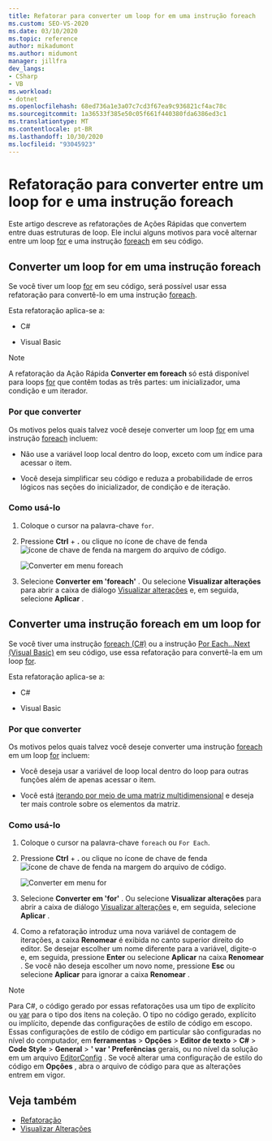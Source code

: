 ```yaml
---
title: Refatorar para converter um loop for em uma instrução foreach
ms.custom: SEO-VS-2020
ms.date: 03/10/2020
ms.topic: reference
author: mikadumont
ms.author: midumont
manager: jillfra
dev_langs:
- CSharp
- VB
ms.workload:
- dotnet
ms.openlocfilehash: 68ed736a1e3a07c7cd3f67ea9c936821cf4ac78c
ms.sourcegitcommit: 1a36533f385e50c05f661f440380fda6386ed3c1
ms.translationtype: MT
ms.contentlocale: pt-BR
ms.lasthandoff: 10/30/2020
ms.locfileid: "93045923"
---
```

# <a name="refactoring-to-convert-between-a-for-loop-and-a-foreach-statement"></a>Refatoração para converter entre um loop for e uma instrução foreach

Este artigo descreve as refatorações de Ações Rápidas que convertem entre duas estruturas de loop. Ele inclui alguns motivos para você alternar entre um loop [for](/dotnet/csharp/language-reference/keywords/for) e uma instrução [foreach](/dotnet/csharp/language-reference/keywords/foreach-in) em seu código.

## <a name="convert-a-for-loop-to-a-foreach-statement"></a>Converter um loop for em uma instrução foreach

Se você tiver um loop [for](/dotnet/csharp/language-reference/keywords/for) em seu código, será possível usar essa refatoração para convertê-lo em uma instrução [foreach](/dotnet/csharp/language-reference/keywords/foreach-in).

Esta refatoração aplica-se a:

- C#

- Visual Basic

> [!NOTE]
> A refatoração da Ação Rápida **Converter em foreach** só está disponível para loops [for](/dotnet/csharp/language-reference/keywords/for) que contêm todas as três partes: um inicializador, uma condição e um iterador.

### <a name="why-convert"></a>Por que converter

Os motivos pelos quais talvez você deseje converter um loop [for](/dotnet/csharp/language-reference/keywords/for) em uma instrução [foreach](/dotnet/csharp/language-reference/keywords/foreach-in) incluem:

- Não use a variável loop local dentro do loop, exceto com um índice para acessar o item.

- Você deseja simplificar seu código e reduza a probabilidade de erros lógicos nas seções do inicializador, de condição e de iteração.

### <a name="how-to-use-it"></a>Como usá-lo

1. Coloque o cursor na palavra-chave `for`.

1. Pressione **Ctrl** + **.** ou clique no ícone de chave de fenda ![ícone de chave de fenda](../media/screwdriver-icon.png) na margem do arquivo de código.

   ![Converter em menu foreach](media/convert-to-foreach.png)

1. Selecione **Converter em 'foreach'** . Ou selecione **Visualizar alterações** para abrir a caixa de diálogo [Visualizar alterações](../../ide/preview-changes.md) e, em seguida, selecione **Aplicar** .

## <a name="convert-a-foreach-statement-to-a-for-loop"></a>Converter uma instrução foreach em um loop for

Se você tiver uma instrução [foreach (C#)](/dotnet/csharp/language-reference/keywords/foreach-in) ou a instrução [Por Each...Next (Visual Basic)](/dotnet/csharp/language-reference/keywords/for) em seu código, use essa refatoração para convertê-la em um loop [for](/dotnet/visual-basic/language-reference/statements/for-each-next-statement).

Esta refatoração aplica-se a:

- C#

- Visual Basic

### <a name="why-convert"></a>Por que converter

Os motivos pelos quais talvez você deseje converter uma instrução [foreach](/dotnet/csharp/language-reference/keywords/foreach-in) em um loop [for](/dotnet/csharp/language-reference/keywords/for) incluem:

- Você deseja usar a variável de loop local dentro do loop para outras funções além de apenas acessar o item.

- Você está [iterando por meio de uma matriz multidimensional](/dotnet/csharp/programming-guide/arrays/using-foreach-with-arrays) e deseja ter mais controle sobre os elementos da matriz.

### <a name="how-to-use-it"></a>Como usá-lo

1. Coloque o cursor na palavra-chave `foreach` ou `For Each`.

1. Pressione **Ctrl** + **.** ou clique no ícone de chave de fenda ![ícone de chave de fenda](../media/screwdriver-icon.png) na margem do arquivo de código.

   ![Converter em menu for](media/convert-to-for.png)

1. Selecione **Converter em 'for'** . Ou selecione **Visualizar alterações** para abrir a caixa de diálogo [Visualizar alterações](../../ide/preview-changes.md) e, em seguida, selecione **Aplicar** .

1. Como a refatoração introduz uma nova variável de contagem de iterações, a caixa **Renomear** é exibida no canto superior direito do editor. Se desejar escolher um nome diferente para a variável, digite-o e, em seguida, pressione **Enter** ou selecione **Aplicar** na caixa **Renomear** . Se você não deseja escolher um novo nome, pressione **Esc** ou selecione **Aplicar** para ignorar a caixa **Renomear** .

> [!NOTE]
> Para C#, o código gerado por essas refatorações usa um tipo de explícito ou [var](/dotnet/csharp/language-reference/keywords/var) para o tipo dos itens na coleção. O tipo no código gerado, explícito ou implícito, depende das configurações de estilo de código em escopo. Essas configurações de estilo de código em particular são configuradas no nível do computador, em **ferramentas**  >  **Opções**  >  **Editor de texto**  >  **C#**  >  **Code Style**  >  **General**  >  **\' var ' Preferências** gerais, ou no nível da solução em um arquivo [EditorConfig](/dotnet/fundamentals/code-analysis/style-rules/language-rules#implicit-and-explicit-types) . Se você alterar uma configuração de estilo do código em **Opções** , abra o arquivo de código para que as alterações entrem em vigor.

## <a name="see-also"></a>Veja também

- [Refatoração](../refactoring-in-visual-studio.md)
- [Visualizar Alterações](../../ide/preview-changes.md)
